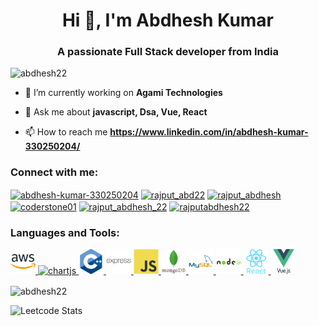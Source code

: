 <h1 align="center">Hi 👋, I'm Abdhesh Kumar</h1>
<h3 align="center">A passionate Full Stack developer from India</h3>

<p align="left"> <img src="https://komarev.com/ghpvc/?username=abdhesh22&label=Profile%20views&color=0e75b6&style=flat" alt="abdhesh22" /> </p>

- 🔭 I’m currently working on **Agami Technologies**

- 💬 Ask me about **javascript, Dsa, Vue, React**

- 📫 How to reach me **https://www.linkedin.com/in/abdhesh-kumar-330250204/**

<h3 align="left">Connect with me:</h3>
<p align="left">
<a href="https://linkedin.com/in/abdhesh-kumar-330250204" target="blank"><img align="center" src="https://raw.githubusercontent.com/rahuldkjain/github-profile-readme-generator/master/src/images/icons/Social/linked-in-alt.svg" alt="abdhesh-kumar-330250204" height="30" width="40" /></a>
<a href="https://instagram.com/rajput_abd22" target="blank"><img align="center" src="https://raw.githubusercontent.com/rahuldkjain/github-profile-readme-generator/master/src/images/icons/Social/instagram.svg" alt="rajput_abd22" height="30" width="40" /></a>
<a href="https://www.codechef.com/users/rajput_abdhesh" target="blank"><img align="center" src="https://cdn.jsdelivr.net/npm/simple-icons@3.1.0/icons/codechef.svg" alt="rajput_abdhesh" height="30" width="40" /></a>
<a href="https://www.hackerrank.com/coderstone01" target="blank"><img align="center" src="https://raw.githubusercontent.com/rahuldkjain/github-profile-readme-generator/master/src/images/icons/Social/hackerrank.svg" alt="coderstone01" height="30" width="40" /></a>
<a href="https://www.leetcode.com/rajput_abdhesh_22" target="blank"><img align="center" src="https://raw.githubusercontent.com/rahuldkjain/github-profile-readme-generator/master/src/images/icons/Social/leet-code.svg" alt="rajput_abdhesh_22" height="30" width="40" /></a>
<a href="https://auth.geeksforgeeks.org/user/rajputabdhesh22" target="blank"><img align="center" src="https://raw.githubusercontent.com/rahuldkjain/github-profile-readme-generator/master/src/images/icons/Social/geeks-for-geeks.svg" alt="rajputabdhesh22" height="30" width="40" /></a>
</p>

<h3 align="left">Languages and Tools:</h3>
<p align="left"> <a href="https://aws.amazon.com" target="_blank" rel="noreferrer"> <img src="https://raw.githubusercontent.com/devicons/devicon/master/icons/amazonwebservices/amazonwebservices-original-wordmark.svg" alt="aws" width="40" height="40"/> </a> <a href="https://www.chartjs.org" target="_blank" rel="noreferrer"> <img src="https://www.chartjs.org/media/logo-title.svg" alt="chartjs" width="40" height="40"/> </a> <a href="https://www.w3schools.com/cpp/" target="_blank" rel="noreferrer"> <img src="https://raw.githubusercontent.com/devicons/devicon/master/icons/cplusplus/cplusplus-original.svg" alt="cplusplus" width="40" height="40"/> </a> <a href="https://expressjs.com" target="_blank" rel="noreferrer"> <img src="https://raw.githubusercontent.com/devicons/devicon/master/icons/express/express-original-wordmark.svg" alt="express" width="40" height="40"/> </a> <a href="https://developer.mozilla.org/en-US/docs/Web/JavaScript" target="_blank" rel="noreferrer"> <img src="https://raw.githubusercontent.com/devicons/devicon/master/icons/javascript/javascript-original.svg" alt="javascript" width="40" height="40"/> </a> <a href="https://www.mongodb.com/" target="_blank" rel="noreferrer"> <img src="https://raw.githubusercontent.com/devicons/devicon/master/icons/mongodb/mongodb-original-wordmark.svg" alt="mongodb" width="40" height="40"/> </a> <a href="https://www.mysql.com/" target="_blank" rel="noreferrer"> <img src="https://raw.githubusercontent.com/devicons/devicon/master/icons/mysql/mysql-original-wordmark.svg" alt="mysql" width="40" height="40"/> </a> <a href="https://nodejs.org" target="_blank" rel="noreferrer"> <img src="https://raw.githubusercontent.com/devicons/devicon/master/icons/nodejs/nodejs-original-wordmark.svg" alt="nodejs" width="40" height="40"/> </a> <a href="https://reactjs.org/" target="_blank" rel="noreferrer"> <img src="https://raw.githubusercontent.com/devicons/devicon/master/icons/react/react-original-wordmark.svg" alt="react" width="40" height="40"/> </a> <a href="https://vuejs.org/" target="_blank" rel="noreferrer"> <img src="https://raw.githubusercontent.com/devicons/devicon/master/icons/vuejs/vuejs-original-wordmark.svg" alt="vuejs" width="40" height="40"/> </a> </p>

<p><img align="center" src="https://github-readme-stats.vercel.app/api/top-langs?username=abdhesh22&show_icons=true&locale=en&layout=donut" alt="abdhesh22" /></p>

![Leetcode Stats](https://leetcard.jacoblin.cool/rajput_abdhesh_22?ext=activity&theme=dark)
